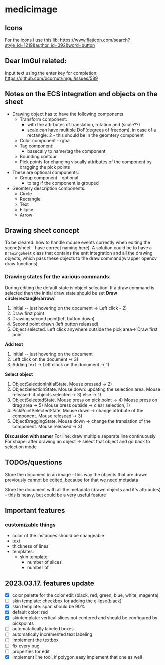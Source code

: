 # medicimage

## Icons
For the icons I use this lib: https://www.flaticon.com/search?style_id=1219&author_id=392&word=button

## Dear ImGui related:
Input text using the enter key for completion: https://github.com/ocornut/imgui/issues/589

## Notes on the ECS integration and objects on the sheet
- Drawing object has to have the following components
  - Transform component:
    - with the attirbutes of translation, rotation and (scale??)
    - scale can have multiple DoF(degrees of freedom), in case of a rectangle: 2 - this should be in the geomtery component
  - Color component - rgba
  - Tag component:
    - basecally to name/tag the component
  - Bounding contour
  - Pick points for changing visually attributes of the component by dragging the pick points 
- These are optional components:
  - Group component - optional
    - to tag if the component is grouped
- Geomtery description components:
  - Circle
  - Rectangle
  - Text
  - Ellipse
  - Arrow

## Drawing sheet concept
To be cleared: how to handle mouse events correctly when editing the scene(sheet - have correct naming here). A solution could be to have a <code>DrawingSheet</code>
class that contains the entt integration and all the drawing objects, which pass these objects to the draw command(wrapper opencv draw functions).

### Drawing states for the various commands:
During editing the default state is object selection. If a draw command is selected then the initial draw state should be set
**Draw circle/rectangle/arrow/**  
1) Initial -- just hovering on the document -> Left click - 2)
2) Draw first point
3) Drawing second point(left button down)
4) Second point drawn (left button released)
5) Object selected. Left click anywhere outside the pick area-> Draw first point  

**Add text**  
1) Initial -- just hovering on the document
2) Left click on the document -> 3) 
3) Adding text -> Left clock on the document -> 1)

**Select object**
1) ObjectSelectionInitialState. Mouse pressed -> 2) 
2) ObjectSelectionState. Mouse down: updating the selection area. Mouse released: if objects selected -> 3) else -> 1)
3) ObjectSelectedState. Mouse press on pick point -> 4) Mouse press on drag area -> 5)  Mouse press outside -> clear selection, 1)
4) PickPointSelectedState. Mouse down -> change attribute of the component. Mouse relesead -> 3)
5) ObjectDraggingState. Mouse down -> change the translation of the component. Mouse released -> 3)

**Discussion with samer**
For line: draw multiple separate line continuously
For shape: after drawing an object -> select that object and go back to selection mode

## TODOs/questions
Store the document in an image - this way the objects that are drawn previously cannot be edited, because for that we need metadata

Store the document with all the metadata (drawn objects and it's attributes) - this is heavy, but could be a very useful feature

## Important features
### customizable things
- color of the instances should be changeable
- text 
- thickness of lines
- templates: 
  - skin template:
    - number of slices
    - number of 

## 2023.03.17. features update
- [x] color palette for the color edit (black, red, green, blue, white, magenta)
- [ ] skin template: checkbox for adding the ellipse(black)
- [x] skin template: span should be 90%
- [x] default color: red
- [x] skintemplate: vertical slices not centered and should be configured by pickpoints
- [ ] automatatically labeled boxes
- [ ] automaticaly incremented text labeling
- [ ] Implement the textbox
- [ ] fix every bug
- [ ] properties for edit
- [x] Implement line tool, if polygon easy implement that one as well

